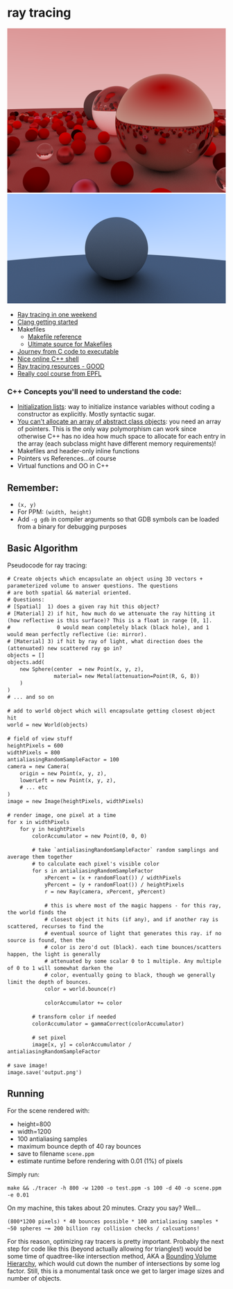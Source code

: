 ray tracing
===

<img src="/img/red_balls.png" alt="" title="" width="800">

<img src="/img/matte_sphere.png" alt="" title="" width="800">

* [Ray tracing in one weekend](https://raytracing.github.io/books/RayTracingInOneWeekend.html)
* [Clang getting started](https://clang.llvm.org/get_started.html)
* Makefiles
    * [Makefile reference](http://www.cs.colby.edu/maxwell/courses/tutorials/maketutor/)
    * [Ultimate source for Makefiles](https://www.gnu.org/software/make/manual/make.html)
* [Journey from C code to executable](https://stackoverflow.com/a/1213207/)
* [Nice online C++ shell](http://cpp.sh/)
* [Ray tracing resources - GOOD](http://www.realtimerendering.com/raytracing.html#books)
* [Really cool course from EPFL](https://wjakob.github.io/nori/)

### C++ Concepts you'll need to understand the code:

* [Initialization lists](https://www.cprogramming.com/tutorial/initialization-lists-c++.html): way to initialize instance variables without coding a constructor as explicitly. Mostly syntactic sugar. 
* [You can't allocate an array of abstract class objects](https://stackoverflow.com/questions/60764923/c-allocating-memory-for-list-of-abstract-class-objects): you need an array of pointers. This is the only way polymorphism can work since otherwise C++ has no idea how much space to allocate for each entry in the array (each subclass might have different memory requirements)!
* Makefiles and header-only inline functions
* Pointers vs References...of course
* Virtual functions and OO in C++

## Remember:

* `(x, y)`
* For PPM: `(width, height)`
* Add `-g gdb` in compiler arguments so that GDB symbols can be loaded from a binary for debugging purposes

## Basic Algorithm

Pseudocode for ray tracing:

```
# Create objects which encapsulate an object using 3D vectors + parameterized volume to answer questions. The questions
# are both spatial && material oriented.
# Questions:
# [Spatial]  1) does a given ray hit this object?
# [Material] 2) if hit, how much do we attenuate the ray hitting it (how reflective is this surface)? This is a float in range [0, 1]. 
#               0 would mean completely black (black hole), and 1 would mean perfectly reflective (ie: mirror).
# [Material] 3) if hit by ray of light, what direction does the (attenuated) new scattered ray go in?
objects = []
objects.add(
    new Sphere(center  = new Point(x, y, z),
               material= new Metal(attenuation=Point(R, G, B))
    )
)
# ... and so on

# add to world object which will encapsulate getting closest object hit
world = new World(objects)

# field of view stuff
heightPixels = 600
widthPixels = 800
antialiasingRandomSampleFactor = 100
camera = new Camera(
    origin = new Point(x, y, z),
    lowerLeft = new Point(x, y, z),
    # ... etc
)
image = new Image(heightPixels, widthPixels)

# render image, one pixel at a time
for x in widthPixels
    for y in heightPixels
        colorAccumulator = new Point(0, 0, 0)

        # take `antialiasingRandomSampleFactor` random samplings and average them together
        # to calculate each pixel's visible color
        for s in antialiasingRandomSampleFactor
            xPercent = (x + randomFloat()) / widthPixels
            yPercent = (y + randomFloat()) / heightPixels
            r = new Ray(camera, xPercent, yPercent)

            # this is where most of the magic happens - for this ray, the world finds the 
            # closest object it hits (if any), and if another ray is scattered, recurses to find the
            # eventual source of light that generates this ray. if no source is found, then the
            # color is zero'd out (black). each time bounces/scatters happen, the light is generally
            # attenuated by some scalar 0 to 1 multiple. Any multiple of 0 to 1 will somewhat darken the
            # color, eventually going to black, though we generally limit the depth of bounces.
            color = world.bounce(r)

            colorAccumulator += color
        
        # transform color if needed
        colorAccumulator = gammaCorrect(colorAccumulator)

        # set pixel
        image[x, y] = colorAccumulator / antialiasingRandomSampleFactor

# save image!
image.save('output.png')
```

## Running

For the scene rendered with:

* height=800
* width=1200
* 100 antialiasing samples
* maximum bounce depth of 40 ray bounces
* save to filename `scene.ppm`
* estimate runtime before rendering with 0.01 (1%) of pixels

Simply run:

```shell
make && ./tracer -h 800 -w 1200 -o test.ppm -s 100 -d 40 -o scene.ppm -e 0.01
```

On my machine, this takes about 20 minutes. Crazy you say? Well...

```
(800*1200 pixels) * 40 bounces possible * 100 antialiasing samples * ~50 spheres ~= 200 billion ray collision checks / calcuations!
```

For this reason, optimizing ray tracers is pretty important. Probably the next step for code like this (beyond actually allowing for triangles!) would be some time of quadtree-like intersection method, AKA a [Bounding Volume Hierarchy](https://en.wikipedia.org/wiki/Bounding_volume_hierarchy), which would cut down the number of intersections by some log factor. Still, this is a monumental task once we get to larger image sizes and number of objects.  